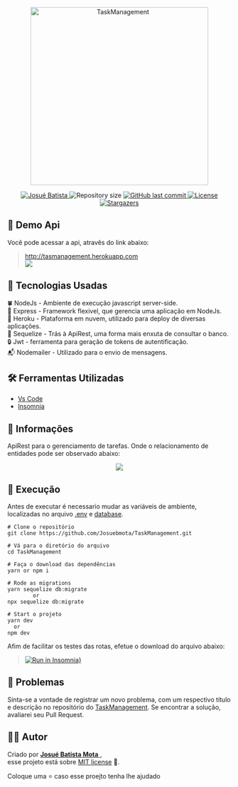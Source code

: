  <p align="center">
 <img src="https://user-images.githubusercontent.com/34459397/91609575-093dfe00-e94e-11ea-8cfa-967b0e870dc5.png" alt="TaskManagement" width="400"/>
 </p>

<p align="center">
   <a href="https://www.linkedin.com/in/josu%C3%A9-batista-694bba135/">
      <img alt="Josué Batista" src="https://img.shields.io/badge/-JosuéBatista-39BBA7?style=flat&logo=Linkedin&logoColor=white" />
   </a>
  <img alt="Repository size" src="https://img.shields.io/github/repo-size/RafaelGoulartB/proffy?color=39BBA7">
  <a href="https://github.com/Josuebmota/TaskManagement/commits/master">
    <img alt="GitHub last commit" src="https://img.shields.io/github/last-commit/Josuebmota/TaskManagement?color=39BBA7">
  </a> 
  <a href="https://github.com/Josuebmota/TaskManagement/blob/master/LICENSE"><img alt="License" src="https://img.shields.io/badge/license-MIT-39BBA7">
  </a>
  <a href="https://github.com/Josuebmota/TaskManagement/stargazers"><img alt="Stargazers" src="https://img.shields.io/github/stars/Josuebmota/TaskManagement?color=39BBA7&logo=github">
  </a>
</p>

## 👀 Demo Api
Você pode acessar a api, atravês do link abaixo:
> http://tasmanagement.herokuapp.com <br>
<a href="https://www.heroku.com/"><img src="https://img.shields.io/badge/%E2%86%91_Deploy_to-Heroku-7056bf.svg?style=flat" />
</a>

## 📌 Tecnologias Usadas
🍀 NodeJs  - Ambiente de execução javascript server-side. <br>
🚤 Express -  Framework flexivel, que gerencia uma aplicação em NodeJs. <br>
👾 Heroku - Plataforma em nuvem, utilizado para deploy de diversas aplicações.<br>
📮 Sequelize  - Trás à ApiRest, uma forma mais enxuta de consultar o banco. <br>
🔒  Jwt - ferramenta para geração de tokens de autentificação. <br>
📬 Nodemailer - Utilizado para o envio de mensagens. <br>

## 🛠️ Ferramentas Utilizadas
- [Vs Code](https://code.visualstudio.com/)
- [Insomnia](https://insomnia.rest/download/)

## 📕 Informações
ApiRest para o gerenciamento de tarefas. Onde o relacionamento de entidades pode ser observado abaixo:

<p align="center">
  <img src="https://user-images.githubusercontent.com/34459397/91489808-cca7cf00-e887-11ea-9a75-8aa84bdec334.png">
</p>

## 🚀 Execução
Antes de executar é necessario mudar as variáveis de ambiente, localizadas no arquivo [.env](https://github.com/Josuebmota/ApiCadastroUser/blob/master/.env) e [database](https://github.com/Josuebmota/TaskManagement/blob/master/src/database/index.js).
```
# Clone o repositório
git clone https://github.com/Josuebmota/TaskManagement.git

# Vá para o diretório do arquivo
cd TaskManagement

# Faça o download das dependências
yarn or npm i

# Rode as migrations
yarn sequelize db:migrate
        or
npx sequelize db:migrate

# Start o projeto
yarn dev
  or
npm dev
```
Afim de facilitar os testes das rotas, efetue o download do arquivo abaixo:
>[![Run in Insomnia}](https://insomnia.rest/images/run.svg)](https://insomnia.rest/run/?label=GerenciadorDeTarefas&uri=https%3A%2F%2Fgithub.com%2FJosuebmota%2FGerenciadorDeTarefas%2Fblob%2Fmaster%2FInsomnia.json)

## 🐛 Problemas

Sinta-se a vontade de registrar um novo problema, com um respectivo título e descrição no repositório do [TaskManagement](https://github.com/Josuebmota/TaskManagement/issues). Se encontrar a solução, avaliarei seu Pull Request.

## 👨‍💻 [](<[https://github.com/Josuebmota/TaskManagement.git](https://github.com/Josuebmota/TaskManagement.git)#autor>)Autor

Criado por [**Josué Batista Mota** ](https://github.com/Josuebmota), <br>esse projeto está sobre [MIT license](./LICENSE) 📃.

Coloque uma ⭐️ caso esse proejto tenha lhe ajudado
